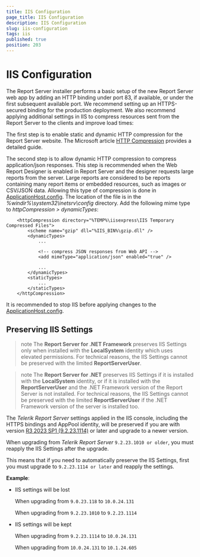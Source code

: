 ```yaml
---
title: IIS Configuration
page_title: IIS Configuration
description: IIS Configuration
slug: iis-configuration
tags: iis
published: true
position: 203
---
```


# IIS Configuration

The Report Server installer performs a basic setup of the new Report Server web app by adding an HTTP binding under port 83, if available, or under the first subsequent available port. We recommend setting up an HTTPS-secured binding for the production deployment. We also recommend applying additional settings in IIS to compress resources sent from the Report Server to the clients and improve load times:

The first step is to enable static and dynamic HTTP compression for the Report Server website. The Microsoft article [HTTP Compression](https://learn.microsoft.com/en-us/iis/configuration/system.webserver/httpcompression/) provides a detailed guide.

The second step is to allow dynamic HTTP compression to compress application/json responses. This step is recommended when the Web Report Designer is enabled in Report Server and the designer requests large reports from the server. Large reports are considered to be reports containing many report items or embedded resources, such as images or CSV/JSON data.
Allowing this type of compression is done in [ApplicationHost.config](https://docs.microsoft.com/en-us/iis/get-started/planning-your-iis-architecture/introduction-to-applicationhostconfig). The location of the file is in the *%windir%\system32\inetsrv\config* directory. Add the following mime type to *httpCompression > dynamicTypes*:

`````
	<httpCompression directory="%TEMP%\iisexpress\IIS Temporary Compressed Files">
		<scheme name="gzip" dll="%IIS_BIN%\gzip.dll" />
		<dynamicTypes>
			...

			<!-- compress JSON responses from Web API -->           
			<add mimeType="application/json" enabled="true" /> 

			...
		</dynamicTypes>
		<staticTypes>
			...
		</staticTypes>
	</httpCompression>
`````

It is recommended to stop IIS before applying changes to the [ApplicationHost.config](https://learn.microsoft.com/en-us/iis/get-started/planning-your-iis-architecture/introduction-to-applicationhostconfig).

## Preserving IIS Settings

>note The __Report Server for .NET Framework__ preserves IIS Settings only when installed with the __LocalSystem__ identity which uses elevated permissions. For technical reasons, the IIS Settings cannot be preserved with the limited __ReportServerUser__.

>note The __Report Server for .NET__ preserves IIS Settings if it is installed with the __LocalSystem__ identity, or if it is installed with the __ReportServerUser__ and the .NET Framework version of the Report Server is not installed. For technical reasons, the IIS Settings cannot be preserved with the limited __ReportServerUser__ if the .NET Framework version of the server is installed too.

The _Telerik Report Server_ settings applied in the IIS console, including the HTTPS bindings and AppPool identity, will be preserved if you are with version [R3 2023 SP1 (9.2.23.1114)](https://www.telerik.com/support/whats-new/report-server/release-history/progress-telerik-report-server-r3-2023-sp1-9-2-23-1114) or later and upgrade to a newer version.

When upgrading from _Telerik Report Server_ `9.2.23.1010 or older`, you must reapply the IIS Settings after the upgrade.

This means that if you need to automatically preserve the IIS Settings, first you must upgrade to `9.2.23.1114 or later` and reapply the settings.

__Example__:

* IIS settings will be lost

	When upgrading from `9.0.23.118` to `10.0.24.131`
	
	When upgrading from `9.2.23.1010` to `9.2.23.1114`

* IIS settings will be kept

	When upgrading from `9.2.23.1114` to `10.0.24.131`
	
	When upgrading from `10.0.24.131` to `10.1.24.605`
